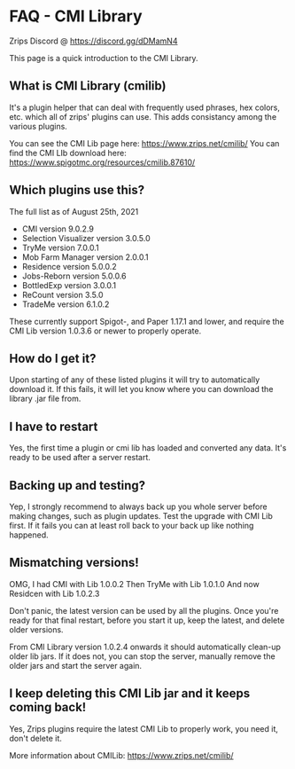 # FAQ - CMI Library

Zrips Discord @ https://discord.gg/dDMamN4

This page is a quick introduction to the CMI Library. 

## What is CMI Library (cmilib)

It's a plugin helper that can deal with frequently used phrases, hex colors, etc. which all of zrips' plugins can use. This adds consistancy among the various plugins.

You can see the CMI Lib page here: <https://www.zrips.net/cmilib/>
You can find the CMI LIb download here: <https://www.spigotmc.org/resources/cmilib.87610/>

## Which plugins use this?

The full list as of August 25th, 2021

- CMI version 9.0.2.9
- Selection Visualizer version 3.0.5.0
- TryMe version 7.0.0.1
- Mob Farm Manager version 2.0.0.1
- Residence version 5.0.0.2
- Jobs-Reborn version 5.0.0.6
- BottledExp version 3.0.0.1
- ReCount version 3.5.0
- TradeMe version 6.1.0.2

These currently support Spigot-, and Paper 1.17.1 and lower, and require the CMI Lib version 1.0.3.6 or newer to properly operate.

## How do I get it?

Upon starting of any of these listed plugins it will try to automatically download it. If this fails, it will let you know where you can download the library .jar file from.

## I have to restart

Yes, the first time a plugin or cmi lib has loaded and converted any data. It's ready to be used after a server restart.

## Backing up and testing?

Yep, I strongly recommend to always back up you whole server before making changes, such as plugin updates. Test the upgrade with CMI Lib first. If it fails you can at least roll back to your back up like nothing happened.

## Mismatching versions!

OMG, I had CMI with Lib 1.0.0.2
Then TryMe with Lib 1.0.1.0
And now Residcen with Lib 1.0.2.3

Don't panic, the latest version can be used by all the plugins. Once you're ready for that final restart, before you start it up, keep the latest, and delete older versions.

From CMI Library version 1.0.2.4 onwards it should automatically clean-up older lib jars. If it does not, you can stop the server, manually remove the older jars and start the server again.

## I keep deleting this CMI Lib jar and it keeps coming back!

Yes, Zrips plugins require the latest CMI Lib to properly work, you need it, don't delete it.

More information about CMILib: https://www.zrips.net/cmilib/
